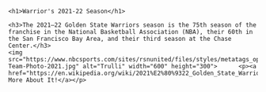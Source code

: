 <html>
 <body>

    <h1>Warrior's 2021-22 Season</h1>

    <h3>The 2021–22 Golden State Warriors season is the 75th season of the franchise in the National Basketball Association (NBA), their 60th in the San Francisco Bay Area, and their third season at the Chase Center.</h3>
    <img src="https://www.nbcsports.com/sites/rsnunited/files/styles/metatags_opengraph/public/article/hero/Warriors-Team-Photo-2021.jpg" alt="Trulli" width="600" height="300">      <p><a href="https://en.wikipedia.org/wiki/2021%E2%80%9322_Golden_State_Warriors_season">Read More About It!</a></p>
  <style>
     body {
  background-image: url('https://www.wallpaperflare.com/static/300/172/63/jjying-low-poly-green-blue-wallpaper.jpg');
}
  </style>
 </body>
</html>
